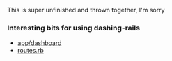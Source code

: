 This is super unfinished and thrown together, I'm sorry

### Interesting bits for using dashing-rails

* [app/dashboard](app/dashboard)
* [routes.rb](config/routes.rb)
